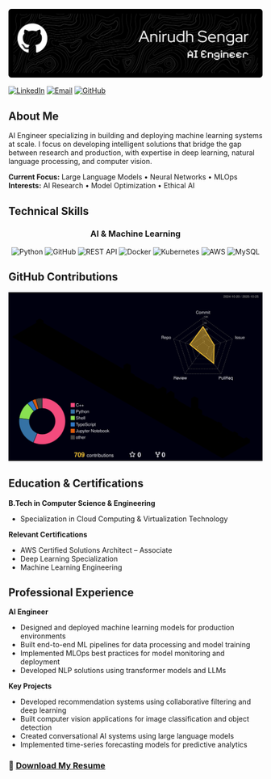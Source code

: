 ![Header](./github-header-banner.png)

[![LinkedIn](https://img.shields.io/badge/LinkedIn-0077B5?style=flat-square&logo=linkedin&logoColor=white)](https://www.linkedin.com/in/anirudhsengar)
[![Email](https://img.shields.io/badge/Email-D14836?style=flat-square&logo=gmail&logoColor=white)](mailto:anirudhsengar@outlook.com)
[![GitHub](https://img.shields.io/badge/GitHub-100000?style=flat-square&logo=github&logoColor=white)](https://github.com/anirudhsengar)

## About Me

AI Engineer specializing in building and deploying machine learning systems at scale. I focus on developing intelligent solutions that bridge the gap between research and production, with expertise in deep learning, natural language processing, and computer vision.

**Current Focus:** Large Language Models • Neural Networks • MLOps  
**Interests:** AI Research • Model Optimization • Ethical AI

## Technical Skills

<div align="center">

### AI & Machine Learning
<img src="https://techstack-generator.vercel.app/python-icon.svg" alt="Python" width="65" height="65" />
<img src="https://techstack-generator.vercel.app/github-icon.svg" alt="GitHub" width="65" height="65" />
<img src="https://techstack-generator.vercel.app/restapi-icon.svg" alt="REST API" width="65" height="65" />
<img src="https://techstack-generator.vercel.app/docker-icon.svg" alt="Docker" width="65" height="65" />
<img src="https://techstack-generator.vercel.app/kubernetes-icon.svg" alt="Kubernetes" width="65" height="65" />
<img src="https://techstack-generator.vercel.app/aws-icon.svg" alt="AWS" width="65" height="65" />
<img src="https://techstack-generator.vercel.app/mysql-icon.svg" alt="MySQL" width="65" height="65" />

</div>

## GitHub Contributions

<div align="center">
  
![](https://raw.githubusercontent.com/anirudhsengar/anirudhsengar/main/profile-3d-contrib/profile-night-rainbow.svg)

</div>

## Education & Certifications

**B.Tech in Computer Science & Engineering**
- Specialization in Cloud Computing & Virtualization Technology

**Relevant Certifications**
- AWS Certified Solutions Architect – Associate
- Deep Learning Specialization
- Machine Learning Engineering

## Professional Experience

**AI Engineer**
- Designed and deployed machine learning models for production environments
- Built end-to-end ML pipelines for data processing and model training
- Implemented MLOps best practices for model monitoring and deployment
- Developed NLP solutions using transformer models and LLMs

**Key Projects**
- Developed recommendation systems using collaborative filtering and deep learning
- Built computer vision applications for image classification and object detection
- Created conversational AI systems using large language models
- Implemented time-series forecasting models for predictive analytics

### 📄 [Download My Resume](./Anirudh_Sengar_CV.pdf)
